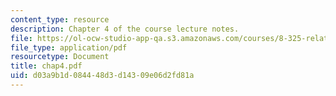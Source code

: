 ```yaml
---
content_type: resource
description: Chapter 4 of the course lecture notes.
file: https://ol-ocw-studio-app-qa.s3.amazonaws.com/courses/8-325-relativistic-quantum-field-theory-iii-spring-2003/d03a9b1d084448d3d14309e06d2fd81a_chap4.pdf
file_type: application/pdf
resourcetype: Document
title: chap4.pdf
uid: d03a9b1d-0844-48d3-d143-09e06d2fd81a
---
```

